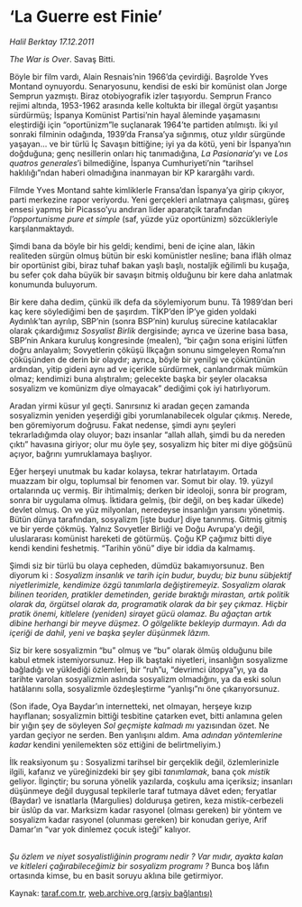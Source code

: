 # ‘La Guerre est Finie’

*Halil Berktay 17.12.2011*

<div class="yazi"><p><i>The War is Over</i>. Savaş Bitti. </p>
<p>Böyle bir film vardı, Alain Resnais’nin 1966’da çevirdiği. Başrolde Yves Montand oynuyordu. Senaryosunu, kendisi de eski bir komünist olan Jorge Semprun yazmıştı. Biraz otobiyografik izler taşıyordu. Semprun Franco rejimi altında, 1953-1962 arasında kelle koltukta bir illegal örgüt yaşantısı sürdürmüş; İspanya Komünist Partisi’nin hayal âleminde yaşamasını eleştirdiği için “oportünizm”le suçlanarak 1964’te partiden atılmıştı. İki yıl sonraki filminin odağında, 1939’da Fransa’ya sığınmış, otuz yıldır sürgünde yaşayan... ve bir türlü İç Savaşın bittiğine; iyi ya da kötü, yeni bir İspanya’nın doğduğuna; genç nesillerin onları hiç tanımadığına, <i>La Pasionaria</i>’yı ve <i>Los quatros generales</i>’i bilmediğine, İspanya Cumhuriyeti’nin “tarihsel haklılığı”ndan haberi olmadığına inanmayan bir KP karargâhı vardı. </p>
<p>Filmde Yves Montand sahte kimliklerle Fransa’dan İspanya’ya girip çıkıyor, parti merkezine rapor veriyordu. Yeni gerçekleri anlatmaya çalışması, güreş ensesi yapmış bir Picasso’yu andıran lider aparatçik tarafından <i>l’opportunisme pure et simple</i> (saf, yüzde yüz oportünizm) sözcükleriyle karşılanmaktaydı. </p>
<p>Şimdi bana da böyle bir his geldi; kendimi, beni de içine alan, lâkin realiteden sürgün olmuş bütün bir eski komünistler nesline; bana iflâh olmaz bir oportünist gibi, biraz tuhaf bakan yaşlı başlı, nostaljik eğilimli bu kuşağa, bu sefer çok daha büyük bir savaşın bitmiş olduğunu bir kere daha anlatmak konumunda buluyorum.</p>
<p>Bir kere daha dedim, çünkü ilk defa da söylemiyorum bunu. Tâ 1989’dan beri kaç kere söylediğimi ben de şaşırdım. TİKP’den İP’ye giden yoldaki Aydınlık’tan ayrılıp, SBP’nin (sonra BSP’nin) kuruluş sürecine katılacaklar olarak çıkardığımız <i>Sosyalist Birlik</i> dergisinde; ayrıca ve üzerine basa basa, SBP’nin Ankara kuruluş kongresinde (mealen), “bir çağın sona erişini lütfen doğru anlayalım; Sovyetlerin çöküşü İlkçağın sonunu simgeleyen Roma’nın çöküşünden de derin bir olaydır; ayrıca, böyle bir yenilgi ve çöküntünün ardından, yitip gideni aynı ad ve içerikle sürdürmek, canlandırmak mümkün olmaz; kendimizi buna alıştıralım; gelecekte başka bir şeyler olacaksa sosyalizm ve komünizm diye olmayacak” dediğimi çok iyi hatırlıyorum.</p>
<p>Aradan yirmi küsur yıl geçti. Sanırsınız ki aradan geçen zamanda sosyalizmin yeniden yeşerdiği gibi yorumlanabilecek olgular çıkmış. Nerede, ben göremiyorum doğrusu. Fakat nedense, şimdi aynı şeyleri tekrarladığımda olay oluyor; bazı insanlar “allah allah, şimdi bu da nereden çıktı” havasına giriyor; olur mu öyle şey, sosyalizm hiç biter mi diye göğsünü açıyor, bağrını yumruklamaya başlıyor. </p>
<p>Eğer herşeyi unutmak bu kadar kolaysa, tekrar hatırlatayım. Ortada muazzam bir olgu, toplumsal bir fenomen var. Somut bir olay. 19. yüzyıl ortalarında uç vermiş. Bir ihtimalmiş; derken bir ideoloji, sonra bir program, sonra bir uygulama olmuş. İktidara gelmiş, (bir değil, on beş kadar ülkede) devlet olmuş. On ve yüz milyonları, neredeyse insanlığın yarısını yönetmiş. Bütün dünya tarafından, sosyalizm [işte budur] diye tanınmış. Gitmiş gitmiş ve bir yerde çökmüş. Yalnız Sovyetler Birliği ve Doğu Avrupa’yı değil, uluslararası komünist hareketi de götürmüş. Çoğu KP çağımız bitti diye kendi kendini feshetmiş. “Tarihin yönü” diye bir iddia da kalmamış. </p>
<p>Şimdi siz bir türlü bu olaya cepheden, dümdüz bakamıyorsunuz. Ben diyorum ki : <i>Sosyalizm insanlık ve tarih için budur, buydu; biz bunu sübjektif niyetlerimizle, kendimize özgü tanımlarla değiştiremeyiz. Sosyalizm olarak bilinen teoriden, pratikler demetinden, geride bıraktığı mirastan, artık politik olarak da, örgütsel olarak da, programatik olarak da bir şey çıkmaz. Hiçbir pratik önemi, kitlelere (yeniden) sirayet gücü olamaz. Bu ağaçtan artık dibine herhangi bir meyve düşmez. O gölgelikte bekleyip durmayın. Adı da içeriği de dahil, yeni ve başka şeyler düşünmek lâzım.</i> </p>
<p>Siz bir kere sosyalizmin “bu” olmuş ve “bu” olarak ölmüş olduğunu bile kabul etmek istemiyorsunuz. Hep ilk baştaki niyetleri, insanlığın sosyalizme bağladığı ve yüklediği özlemleri, bir “ruh”u, “devrimci ütopya”yı, ya da tarihte varolan sosyalizmin aslında sosyalizm olmadığını, ya da eski solun hatâlarını solla, sosyalizmle özdeşleştirme “yanlışı”nı öne çıkarıyorsunuz. </p>
<p>(Son ifade, Oya Baydar’ın internetteki, net olmayan, herşeye kızıp hayıflanan; sosyalizmin bittiği tesbitine çatarken evet, bitti anlamına gelen bir yığın şey de söyleyen <i>Sol geçmişte kalmadı mı</i> yazısından özet. Ne yardan geçiyor ne serden. Ben yanlışını aldım. Ama <i>adından yöntemlerine kadar </i>kendini yenilemekten söz ettiğini de belirtmeliyim.)</p>
<p>İlk reaksiyonum şu : Sosyalizmi tarihsel bir gerçeklik değil, özlemlerinizle ilgili, kafanız ve yüreğinizdeki bir şey gibi<i> tanımlamak</i>, bana çok <i>mistik</i> geliyor. İlginçtir; bu soruna yönelik yazılarda, coşkulu ama içeriksiz; insanları düşünmeye değil duygusal tepkilerle taraf tutmaya dâvet eden; feryatlar (Baydar) ve isnatlarla (Margulies) dolduruşa getiren, keza mistik-cerbezeli bir üslûp da var. Marksizm kadar rasyonel (olması gereken) bir yöntem ve sosyalizm kadar rasyonel (olunması gereken) bir konudan geriye, Arif Damar’ın “var yok dinlemez çocuk isteği” kalıyor.</p>
<p><i><br/>Şu özlem ve niyet sosyalistliğinin programı nedir ? Var mıdır, ayakta kalan ve kitleleri çağırabileceğimiz bir sosyalizm programı ?</i> Bunca boş lâfın ortasında kimse, bu en basit soruyu aklına bile getirmiyor.</p>
</div>

Kaynak: [taraf.com.tr](http://www.taraf.com.tr/halil-berktay/makale-la-guerre-est-finie.htm), [web.archive.org (arşiv bağlantısı)](http://web.archive.org/web/20131022101405/http://www.taraf.com.tr/halil-berktay/makale-la-guerre-est-finie.htm)
